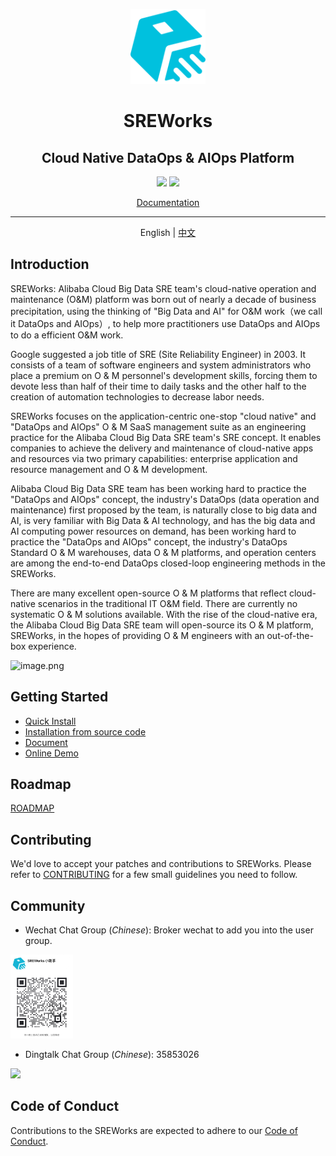<p align="center">
  <img src="paas/sw-frontend/src/publicMedia/sreworks-logo.png" width="120">
</p>
<h1 align="center"> SREWorks </h1>
<h2 align="center"> Cloud Native DataOps & AIOps Platform </h2>
<p align="center">
  <a href="./LICENSE"><img src="https://img.shields.io/github/license/alibaba/sreworks" /></a>
  <img src="https://img.shields.io/github/repo-size/alibaba/sreworks" />
</p>

<p align="center">
   <a href="https://www.yuque.com/sreworks-doc/docs" target="_blank">Documentation</a> 
</p>

---

<p align="center">
   English | <a href="README-CN.md">中文<a/>
</p>


## Introduction

SREWorks: Alibaba Cloud Big Data SRE team's cloud-native operation and maintenance (O&M) platform was born out of nearly a decade of business precipitation, using the thinking of "Big Data and AI" for O&M work（we call it DataOps and AIOps）, to help more practitioners use DataOps and AIOps to do a efficient O&M work.

Google suggested a job title of SRE (Site Reliability Engineer) in 2003. It consists of a team of software engineers and system administrators who place a premium on O & M personnel's development skills, forcing them to devote less than half of their time to daily tasks and the other half to the creation of automation technologies to decrease labor needs.

SREWorks focuses on the application-centric one-stop "cloud native" and "DataOps and AIOps" O & M SaaS management suite as an engineering practice for the Alibaba Cloud Big Data SRE team's SRE concept. It enables companies to achieve the delivery and maintenance of cloud-native apps and resources via two primary capabilities: enterprise application and resource management and O & M development.

Alibaba Cloud Big Data SRE team has been working hard to practice the "DataOps and AIOps" concept, the industry's DataOps (data operation and maintenance) first proposed by the team, is naturally close to big data and AI, is very familiar with Big Data & AI technology, and has the big data and AI computing power resources on demand, has been working hard to practice the "DataOps and AIOps" concept, the industry's DataOps Standard O & M warehouses, data O & M platforms, and operation centers are among the end-to-end DataOps closed-loop engineering methods in the SREWorks.

There are many excellent open-source O & M platforms that reflect cloud-native scenarios in the traditional IT O&M field. There are currently no systematic O & M solutions available. With the rise of the cloud-native era, the Alibaba Cloud Big Data SRE team will open-source its O & M platform, SREWorks, in the hopes of providing O & M engineers with an out-of-the-box experience.

![image.png](paas/sw-frontend/docs/pictures/1650534633770-0f784bd7-1996-473a-9b6f-91a54064a155.png)

## Getting Started

- [Quick Install](/paas/sw-frontend/docs/documents/rr5g10.md)
- [Installation from source code](/paas/sw-frontend/docs/documents/mzz07m.md)
- [Document](https://www.yuque.com/sreworks-doc/docs/)
- [Online Demo](https://wj.qq.com/s2/10565748/53da/)

## Roadmap

[ROADMAP](ROADMAP.md)

## Contributing

We'd love to accept your patches and contributions to SREWorks. Please refer to [CONTRIBUTING](CONTRIBUTING.md) for a few small guidelines you need to follow.

## Community

- Wechat Chat Group (*Chinese*): Broker wechat to add you into the user group.

<img src="/paas/sw-frontend/src/publicMedia/weixin.jpg" width="100" />

- Dingtalk Chat Group (*Chinese*): 35853026

<img src="/paas/sw-frontend/src/publicMedia/ding.jpg" width="100" />

## Code of Conduct

Contributions to the SREWorks are expected to adhere to our [Code of Conduct](CODE_OF_CONDUCT.md).
